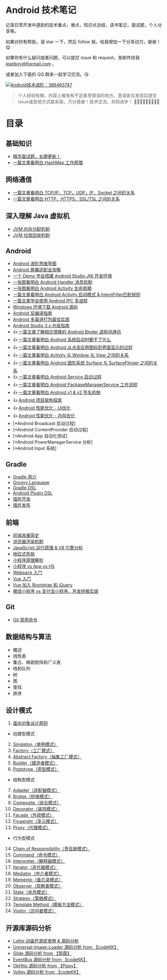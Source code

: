# Android 技术笔记

记录日常开发中遇到的技术重点，难点，知识点总结，读书笔记，面试题，个人分享等。

如果对你有帮助，请 star 一下，然后 follow 我，给我增加一下分享动力，谢谢！:yum:

如果你有什么疑问或者问题，可以提交 issue 和 request，发邮件给我 jeanboy@foxmail.com 。

或者加入下面的 QQ 群来一起学习交流。:kissing_heart:


<a target="_blank" href="http://shang.qq.com/wpa/qunwpa?idkey=0b505511df9ead28ec678df4eeb7a1a8f994ea8b75f2c10412b57e667d81b50d"><img border="0" src="http://pub.idqqimg.com/wpa/images/group.png" alt="Android技术进阶：386463747" title="Android技术进阶：386463747"></a>


> 个人经验有限，内容上难免有不足甚至错误的地方，恳请各位发现后提交issue或其他方式联系我，万分感谢！技术交流，共同进步！
> :full_moon_with_face::waxing_gibbous_moon::first_quarter_moon::waxing_crescent_moon::new_moon_with_face::waning_crescent_moon::last_quarter_moon::waning_gibbous_moon::full_moon_with_face:

# 目录

## 基础知识

- [精华面试题，长期更新！](https://github.com/android-exchange/Android-Interview)
- [一篇文章看明白 HashMap 工作原理](https://github.com/jeanboydev/Android-ReadTheFuckingSourceCode/blob/master/java/Java_HashMap.md)

## 网络通信

- [一篇文章看明白 TCP/IP，TCP，UDP，IP，Socket 之间的关系](https://github.com/jeanboydev/Android-ReadTheFuckingSourceCode/blob/master/http/TCP_IP_UDP_Socket.md)
- [一篇文章看明白 HTTP，HTTPS，SSL/TSL 之间的关系](https://github.com/jeanboydev/Android-ReadTheFuckingSourceCode/blob/master/http/HTTP_HTTPS_SSL_TSL.md)

## 深入理解 Java 虚拟机

- [JVM 内存分配机制](https://github.com/jeanboydev/Android-ReadTheFuckingSourceCode/blob/master/JVM/JVM-内存分配机制.md)
- [JVM 垃圾回收机制](https://github.com/jeanboydev/Android-ReadTheFuckingSourceCode/blob/master/JVM/JVM-垃圾回收机制.md)

## Android

- [Android 进阶思维导图](https://github.com/jeanboydev/Android-ReadTheFuckingSourceCode/blob/master/android/Android-思维导图.md)
- [Android 屏幕适配全攻略](https://github.com/jeanboydev/Android-ReadTheFuckingSourceCode/blob/master/android/Android-屏幕适配全攻略.md)
- [一个 Demo 学会搭建 Android Studio JNI 开发环境](https://github.com/jeanboydev/Android-JNITest)
- [一张图看明白 Android Handler 消息机制](https://github.com/jeanboydev/Android-ReadTheFuckingSourceCode/blob/master/android/Android-Handler消息机制.md)
- [一张图看明白 Android Activity 生命周期](https://github.com/jeanboydev/Android-ReadTheFuckingSourceCode/blob/master/android/Android-Activity生命周期.md)
- [一篇文章看明白 Android Activity 启动模式 & IntentFilter匹配规则](https://github.com/jeanboydev/Android-ReadTheFuckingSourceCode/blob/master/android/Android-Activity启动模式&IntentFilter匹配规则.md)
- [一篇文章学会使用 Android IPC 多进程](https://github.com/jeanboydev/Android-ReadTheFuckingSourceCode/blob/master/android/Android-IPC多进程.md)
- [Windows 环境下载 Android 源码](https://github.com/jeanboydev/Android-ReadTheFuckingSourceCode/blob/master/android/Android-Windows环境下载源码.md)
- [Android 反编译指南](https://github.com/jeanboydev/Android-ReadTheFuckingSourceCode/blob/master/android/Android-反编译指南.md)
- [Android 多渠道打包最佳实践](https://github.com/jeanboydev/Android-Flavors)
- [Android Studio 3.x 升级指南](https://github.com/jeanboydev/Android-ReadTheFuckingSourceCode/blob/master/android/Android-Android_Studio3升级指南.md)
- :+1: [一篇文章了解相见恨晚的 Android Binder 进程间通讯](https://github.com/jeanboydev/Android-ReadTheFuckingSourceCode/blob/master/android/Android-Binder进程间通讯.md)
- :+1: [一篇文章看明白 Android 系统启动时都干了什么](https://github.com/jeanboydev/Android-ReadTheFuckingSourceCode/blob/master/android/Android-系统启动过程.md)
- :+1: [一篇文章看明白 Android 从点击应用图标到界面显示的过程](https://github.com/jeanboydev/Android-ReadTheFuckingSourceCode/blob/master/android/Android-Activity启动过程.md)
- :+1: [一篇文章看明白 Activity 与 Window 与 View 之间的关系](https://github.com/jeanboydev/Android-ReadTheFuckingSourceCode/blob/master/android/Android-Activity与Window与View之间的关系.md)
- :+1: [一篇文章看明白 Android 图形系统 Surface 与 SurfaceFlinger 之间的关系](https://github.com/jeanboydev/Android-ReadTheFuckingSourceCode/blob/master/android/Android-SurfaceFlinger图形系统.md)
- :+1: [一篇文章看明白 Android Service 启动过程](https://github.com/jeanboydev/Android-ReadTheFuckingSourceCode/blob/master/android/Android-Service启动过程.md)
- :+1: [一篇文章看明白 Android PackageManagerService 工作流程](https://github.com/jeanboydev/Android-ReadTheFuckingSourceCode/blob/master/android/Android-PackageManagerService分析.md)
- :+1: [一篇文章看明白 Android v1 & v2 签名机制](https://github.com/jeanboydev/Android-ReadTheFuckingSourceCode/blob/master/android/Android-v1%26v2%E7%AD%BE%E5%90%8D%E6%9C%BA%E5%88%B6.md)
- :+1: [Android 项目架构探索](https://github.com/jeanboydev/Android-Architecture)
- :+1: [Android 性能优化 - UI优化](https://github.com/jeanboydev/Android-ReadTheFuckingSourceCode/blob/master/android/Android-性能优化-UI优化.md)
- :+1: [Android 性能优化 - 内存优化](https://github.com/jeanboydev/Android-ReadTheFuckingSourceCode/blob/master/android/Android-性能优化-内存优化.md)
- [*Android Broadcast 启动过程]
- [*Android ContentProvider 启动过程]
- [*Android App 自动化测试]
- [*Android PowerManagerService 分析]
- [*Android Input 系统]

## Gradle

- [Gradle 简介](https://github.com/jeanboydev/Android-ReadTheFuckingSourceCode/blob/master/gradle/Gradle-简介.md)
- [Groovy Language](https://github.com/jeanboydev/Android-ReadTheFuckingSourceCode/blob/master/gradle/Gradle-Groovy.md)
- [Gradle DSL](https://github.com/jeanboydev/Android-ReadTheFuckingSourceCode/blob/master/gradle/Gradle-Gradle_DSL.md)
- [Android Plugin DSL](https://github.com/jeanboydev/Android-ReadTheFuckingSourceCode/blob/master/gradle/Gradle-Android_Plugin_DSL.md)
- [插件开发](https://github.com/jeanboydev/Android-ReadTheFuckingSourceCode/blob/master/gradle/Gradle-插件开发.md)
- [插件发布](https://github.com/jeanboydev/Android-ReadTheFuckingSourceCode/blob/master/gradle/Gradle-插件发布.md)

## 前端

- [前端发展简史](https://github.com/jeanboydev/Android-ReadTheFuckingSourceCode/blob/master/web_front/WebFront-发展简史.md)
- [浏览器渲染机制](https://github.com/jeanboydev/Android-ReadTheFuckingSourceCode/blob/master/web_front/WebFront-浏览器渲染机制.md)
- [JavaScript 运行原理 & V8 引擎分析](https://github.com/jeanboydev/Android-ReadTheFuckingSourceCode/blob/master/web_front/WebFront-JavaScript运行原理_V8引擎分析.md)
- [响应式布局](https://github.com/jeanboydev/Android-ReadTheFuckingSourceCode/blob/master/web_front/WebFront-响应式布局.md)
- [小程序原理解析](https://github.com/jeanboydev/Android-ReadTheFuckingSourceCode/blob/master/web_front/WebFront-小程序.md)
- [小程序 vs App vs H5](https://github.com/jeanboydev/Android-ReadTheFuckingSourceCode/blob/master/web_front/WebFront-小程序_App_H5.md)
- [Webpack 入门](https://github.com/jeanboydev/Android-ReadTheFuckingSourceCode/blob/master/web_front/WebFront-Webpack入门.md)
- [Vue 入门](https://github.com/jeanboydev/Android-ReadTheFuckingSourceCode/blob/master/web_front/WebFront-Vue入门.md)
- [Vue 加入 Bootstrap 和 jQuery](https://github.com/jeanboydev/Android-ReadTheFuckingSourceCode/blob/master/web_front/WebFront-Vue&BootStrap&jQuery.md)
- [微信小程序 vs 支付宝小程序，开发终极实践](https://github.com/jeanboydev/WebApp-Arch)

## Git

- [Git 常用命令](https://github.com/jeanboydev/Android-ReadTheFuckingSourceCode/blob/master/git/Git常用命令.md)

## 数据结构与算法

- 概述
- 线性表
- 集合、稀疏矩阵和广义表
- 栈和队列
- 树
- 图
- 查找
- 排序

## 设计模式

1. [面向对象设计原则](https://github.com/jeanboydev/Android-ReadTheFuckingSourceCode/blob/master/design_patterns/面向对象设计原则.md)

- 创建型模式

2. [Singleton（单例模式）](https://github.com/jeanboydev/Android-ReadTheFuckingSourceCode/blob/master/design_patterns/设计模式-Singleton.md)
3. [Factory（工厂模式）](https://github.com/jeanboydev/Android-ReadTheFuckingSourceCode/blob/master/design_patterns/设计模式-Factory.md)
4. [Abstract Factory（抽象工厂模式）](https://github.com/jeanboydev/Android-ReadTheFuckingSourceCode/blob/master/design_patterns/设计模式-Abstract_Factory.md)
5. [Builder（建造者模式）](https://github.com/jeanboydev/Android-ReadTheFuckingSourceCode/blob/master/design_patterns/设计模式-Builder.md)
6. [Prototype（原型模式）](https://github.com/jeanboydev/Android-ReadTheFuckingSourceCode/blob/master/design_patterns/设计模式-Prototype.md)

- 结构型模式

7. [Adapter（适配器模式）](https://github.com/jeanboydev/Android-ReadTheFuckingSourceCode/blob/master/design_patterns/设计模式-Adapter.md)
8. [Bridge（桥接模式）](https://github.com/jeanboydev/Android-ReadTheFuckingSourceCode/blob/master/design_patterns/设计模式-Bridge.md)
9. [Composite（组合模式）](https://github.com/jeanboydev/Android-ReadTheFuckingSourceCode/blob/master/design_patterns/设计模式-Composite.md)
10. [Decorator（装饰模式）](https://github.com/jeanboydev/Android-ReadTheFuckingSourceCode/blob/master/design_patterns/设计模式-Decorator.md)
11. [Facade（外观模式）](https://github.com/jeanboydev/Android-ReadTheFuckingSourceCode/blob/master/design_patterns/设计模式-Facade.md)
12. [Flyweight（享元模式）](https://github.com/jeanboydev/Android-ReadTheFuckingSourceCode/blob/master/design_patterns/设计模式-Flyweight.md)
13. [Proxy（代理模式）](https://github.com/jeanboydev/Android-ReadTheFuckingSourceCode/blob/master/design_patterns/设计模式-Proxy.md)

- 行为型模式

14. [Chain of Responsibility（责任链模式）](https://github.com/jeanboydev/Android-ReadTheFuckingSourceCode/blob/master/design_patterns/设计模式-Chain_of_Responsibility.md)
15. [Command（命令模式）](https://github.com/jeanboydev/Android-ReadTheFuckingSourceCode/blob/master/design_patterns/设计模式-Command.md)
16. [Interpreter（解释器模式）](https://github.com/jeanboydev/Android-ReadTheFuckingSourceCode/blob/master/design_patterns/设计模式-Interpreter.md)
17. [Iterator（迭代器模式）](https://github.com/jeanboydev/Android-ReadTheFuckingSourceCode/blob/master/design_patterns/设计模式-Iterator.md)
18. [Mediator（中介者模式）](https://github.com/jeanboydev/Android-ReadTheFuckingSourceCode/blob/master/design_patterns/设计模式-Mediator.md)
19. [Memento（备忘录模式）](https://github.com/jeanboydev/Android-ReadTheFuckingSourceCode/blob/master/design_patterns/设计模式-Memento.md)
20. [Observer（观察者模式）](https://github.com/jeanboydev/Android-ReadTheFuckingSourceCode/blob/master/design_patterns/设计模式-Observer.md)
21. [State（状态模式）](https://github.com/jeanboydev/Android-ReadTheFuckingSourceCode/blob/master/design_patterns/设计模式-State.md)
22. [Strategy（策略模式）](https://github.com/jeanboydev/Android-ReadTheFuckingSourceCode/blob/master/design_patterns/设计模式-Strategy.md)
23. [Template Method（模板方法模式）](https://github.com/jeanboydev/Android-ReadTheFuckingSourceCode/blob/master/design_patterns/设计模式-Template_Method.md)
24. [Visitor（访问者模式）](https://github.com/jeanboydev/Android-ReadTheFuckingSourceCode/blob/master/design_patterns/设计模式-Visitor.md)


## 开源库源码分析

- [Lottie 动画开源库使用 & 源码分析](https://github.com/jeanboydev/Android-ReadTheFuckingSourceCode/blob/master/android/Lottie动画开源库使用&源码分析.md)
- [Universal-Image-Loader 源码分析 from 【codeKK】](http://a.codekk.com/detail/Android/huxian99/Android%20Universal%20Image%20Loader%20%E6%BA%90%E7%A0%81%E5%88%86%E6%9E%90)
- [Glide 源码分析 from 【郭霖】](http://blog.csdn.net/column/details/15318.html)
- [EventBus 源码分析 from 【codeKK】](http://a.codekk.com/detail/Android/Trinea/EventBus%20%E6%BA%90%E7%A0%81%E8%A7%A3%E6%9E%90)
- [OkHttp 源码分析 from 【Piasy】](https://blog.piasy.com/2016/07/11/Understand-OkHttp/)
- [Volley 源码分析 from 【codeKK】](http://a.codekk.com/detail/Android/grumoon/Volley%20%E6%BA%90%E7%A0%81%E8%A7%A3%E6%9E%90)


